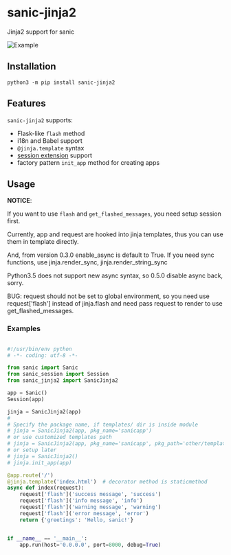 # sanic-jinja2
Jinja2 support for sanic

![Example](example/example.png)

## Installation

`python3 -m pip install sanic-jinja2`

## Features

`sanic-jinja2` supports:

- Flask-like `flash` method
- i18n and Babel support
- `@jinja.template` syntax
- [session extension](https://github.com/subyraman/sanic_session) support
- factory pattern `init_app` method for creating apps


## Usage

**NOTICE**:

If you want to use `flash` and `get_flashed_messages`, you need setup session first.

Currently, app and request are hooked into jinja templates, thus you can use them in template directly.

And, from version 0.3.0 enable_async is default to True.
If you need sync functions, use jinja.render_sync, jinja.render_string_sync

Python3.5 does not support new async syntax, so 0.5.0 disable async back, sorry.

BUG: request should not be set to global environment, so you need use request['flash'] instead of jinja.flash and need pass request to render to use get_flashed_messages.

### Examples

```python

#!/usr/bin/env python
# -*- coding: utf-8 -*-

from sanic import Sanic
from sanic_session import Session
from sanic_jinja2 import SanicJinja2

app = Sanic()
Session(app)

jinja = SanicJinja2(app)
#
# Specify the package name, if templates/ dir is inside module
# jinja = SanicJinja2(app, pkg_name='sanicapp')
# or use customized templates path
# jinja = SanicJinja2(app, pkg_name='sanicapp', pkg_path='other/templates')
# or setup later
# jinja = SanicJinja2()
# jinja.init_app(app)

@app.route('/')
@jinja.template('index.html')  # decorator method is staticmethod
async def index(request):
    request['flash']('success message', 'success')
    request['flash']('info message', 'info')
    request['flash']('warning message', 'warning')
    request['flash']('error message', 'error')
    return {'greetings': 'Hello, sanic!'}


if __name__ == '__main__':
    app.run(host='0.0.0.0', port=8000, debug=True)
```
